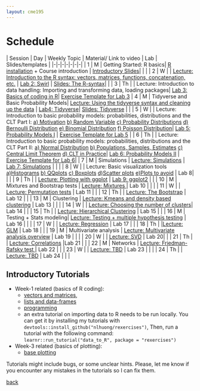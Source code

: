 ```yaml
---
layout: cme195
---
```


# [](#schedule) Schedule

| Session | Day | Weekly Topic | Material/ Link to video | Lab | Slides/templates |
|-|-|-|-|-|-|-|
| 1 | M | Getting Started: R basics| [R installation](./installation) + Course introduction | [Introductory Slides](./assets/lectures/Lecture1_Intro.html)|  |  | 
| 2 | W | | [Lecture:  Introduction to the R syntax: vectors, matrices, functions, concatenation, etc.](https://www.youtube.com/watch?v=iffR3fWv4xw&list=PLOU2XLYxmsIK9qQfztXeybpHvru-TrqAP) | [Lab 2: Swirl](./assets/lectures/Lab1-setup/Lec1_Exercises.nb.html) | [Slides: The R-syntax](./assets/lectures/Lecture1_IntroCoding.html)| |
| 3 | Th | | Lecture: Introduction to data handling: Importing and transforming data, loading packages| [Lab 3: Basics of coding in R](./assets/lectures/Lab1_setup/Lecture1_Intro2Markdown.html)|     [Exercise Template for Lab 3](./assets/lectures/Lab1-setup/template-exerciseweek1.Rmd)
| 4 | M | Tidyverse and Basic Probability Models| [Lecture: Using the tidyverse syntax and cleaning up the data]() | [Lab4: Tidyverse](./assets/lectures/Labs-Week2/session4_Exercises.nb.html)| [Slides: Tidyverse](./assets/lectures/Lecture_tidyverse.html) |  |
| 5 | W |  | Lecture: Introduction to basic probability models: probabilities, distributions and the CLT Part I:  [a) Motivation](https://www.youtube.com/watch?v=6nvhFgmrvLE) [b) Random Variable](https://www.youtube.com/watch?v=AxJf1nXrW8U) [c) Probability Distributions](https://www.youtube.com/watch?v=govBS0uJ9GA) [d) Bernoulli Distribution](https://www.youtube.com/watch?v=bT1p5tJwn_0) [e) Binomial Distribution](https://www.youtube.com/watch?v=qIzC1-9PwQo&t=47s) [f) Poisson Distribution](https://www.youtube.com/watch?v=jmqZG6roVqU&t=4s)| [Lab 5: Probability Models I](./biox-rbootcamp.github.io/assets/lectures/session5.html) |   [Exercise Template for Lab 5](./biox-rbootcamp.github.io/assets/lectures/session5.Rmd) |
| 6 | Th |  | Lecture: Introduction to basic probability models: probabilities, distributions and the CLT Part II: [a) Normal Distribution](https://www.youtube.com/watch?v=fwaxgik7aj4) [b) Populations, Samples, Estimates](https://www.youtube.com/watch?v=99WNX608k0Y) [c) Central Limit Theorem](https://www.youtube.com/watch?v=aYA8ZG-ltqQ) [d) CLT in Practice](https://www.youtube.com/watch?v=QOeoxOgYpzU)| [Lab 6: Probability Models II](./biox-rbootcamp.github.io/assets/lectures/session6.html) |   [Exercise Template for Lab 6](./biox-rbootcamp.github.io/assets/lectures/session6.Rmd)|
| 7 | M | Simulations | [Lecture: Simulations]() | [Lab 7: Simulations](./biox-rbootcamp.github.io/assets/lectures/Lab2_simulations/Lab2_simulations.html)  | |  |
| 8 | W |  | Lecture: Basic visualization tools  [a)Histograms](https://www.youtube.com/watch?v=UaXYRf6qtEg) [b) QQplots](https://www.youtube.com/watch?v=5F62EwMF26c) [c) Boxplots](https://www.youtube.com/watch?v=Hh-Pd23OmVo) [d)Scatter plots](https://www.youtube.com/watch?v=dmJzInKpuRE) [e)Plots to avoid](https://www.youtube.com/watch?v=p-dYnSbBTa8) | Lab 8|  |  |
| 9 | Th |  | [Lecture:  Plotting with ggplot](https://drive.google.com/file/d/1BBNvt2EWtZnixHbGxnXg-vbivP7Iu0EI/view?usp=sharing) | [Lab 9: ggplot2](./biox-rbootcamp.github.io/assets/lectures/Lab3_graphics/Lab3_graphics.html)  |  |
| 10 | M | Mixtures and Bootstrap tests | [Lecture: Mixtures ](https://drive.google.com/file/d/1aXFkzL1tWYLnAf5PKkwMGvai6NUaHrnb/view?usp=sharing)  | Lab 10 |  |  |
| 11 | W |  | [Lecture: Permutation tests]()  | Lab 11 |  |
| 12 | Th |  | [Lecture: The Bootstrap]()  |  Lab 12 |  |
| 13 | M | Clustering | [Lecture: Kmeans and density based clustering](https://drive.google.com/file/d/1ekIRX3Fi_TWMnwJhTeW4RrXslfot_sVE/view?usp=sharing) | Lab 13 |  |  |
| 14 | W |  | [Lecture: Choosing the number of clusters]()| Lab 14 |  |
| 15 | Th |  |  [Lecture: Hierarchical Clustering]() | Lab 15  |  |
| 16 | M | Testing + Stats modeling| [Lecture: Testing + multiple hypothesis testing]() | Lab 16 |  |  |
| 17 | W |  | [Lecture: Regression]() | Lab 17 |  |
| 18 | Th |  |[Lecture: GLM]() |  Lab 18 |  |
| 19 | M |  Multivariate analysis | [Lecture: Multivariate analysis overview](https://drive.google.com/file/d/1BBNvt2EWtZnixHbGxnXg-vbivP7Iu0EI/view?usp=sharing)  | Lab 19 |  |  |
| 20 | W |  |  [Lecture: SVD]() | Lab 20|  |
| 21 | Th |  | [Lecture: Correlations]() |Lab 21  |  |
| 22 | M | Networks | [Lecture: Friedman-Rafsky test ]()  | Lab 22 |  |
| 23 | W |  | [Lecture: TBD]() | Lab 23 |  |  |
| 24 | Th | | [Lecture: TBD]() | Lab 24 |  |  |


## [](#tut) Introductory Tutorials

* Week-1 related (basics of R coding):
    + [vectors and matrices](https://cme195.shinyapps.io/vectors_and_matrices/),
    + [lists and data-frames](https://cme195.shinyapps.io/lists_and_data_frames/)
    + [programming](https://cme195.shinyapps.io/programming/)
    +  an extra tutorial on importing data to R needs to be run locally. You can
get it by installing my tutorials with `devtools::install_github("nlhuong/rexercises")`,
Then, run a tutorial with the following command:  
`learnr::run_tutorial("data_to_R", package = "rexercises")`
* Week-3 related (basics of plotting):
    + [base plotting](https://cme195.shinyapps.io/base_plotting/)

Tutorials might include bugs, or some unclear hints. Please, let me know
if you encounter any mistakes in the tutorials so I can fix them.

[back](./)
